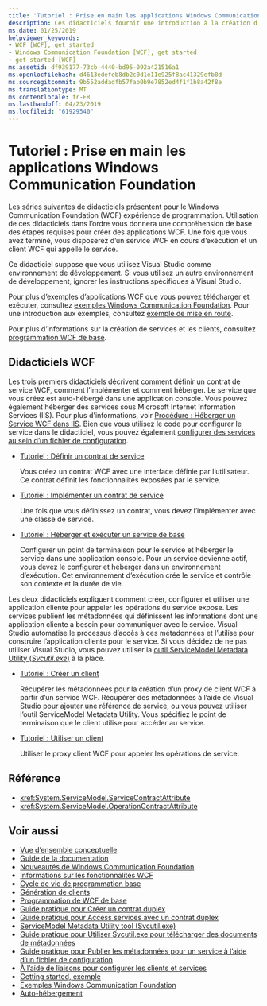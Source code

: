 ```yaml
---
title: 'Tutoriel : Prise en main les applications Windows Communication Foundation'
description: Ces didacticiels fournit une introduction à la création d’applications WCF.
ms.date: 01/25/2019
helpviewer_keywords:
- WCF [WCF], get started
- Windows Communication Foundation [WCF], get started
- get started [WCF]
ms.assetid: df939177-73cb-4440-bd95-092a421516a1
ms.openlocfilehash: d4613edefeb8db2c0d1e11e925f8ac41329efb0d
ms.sourcegitcommit: 9b552addadfb57fab0b9e7852ed4f1f1b8a42f8e
ms.translationtype: MT
ms.contentlocale: fr-FR
ms.lasthandoff: 04/23/2019
ms.locfileid: "61929540"
---
```

# <a name="tutorial-get-started-with-windows-communication-foundation-applications"></a>Tutoriel : Prise en main les applications Windows Communication Foundation
Les séries suivantes de didacticiels présentent pour le Windows Communication Foundation (WCF) expérience de programmation. Utilisation de ces didacticiels dans l’ordre vous donnera une compréhension de base des étapes requises pour créer des applications WCF. Une fois que vous avez terminé, vous disposerez d’un service WCF en cours d’exécution et un client WCF qui appelle le service. 

Ce didacticiel suppose que vous utilisez Visual Studio comme environnement de développement. Si vous utilisez un autre environnement de développement, ignorer les instructions spécifiques à Visual Studio. 

Pour plus d’exemples d’applications WCF que vous pouvez télécharger et exécuter, consultez [exemples Windows Communication Foundation](samples/index.md). Pour une introduction aux exemples, consultez [exemple de mise en route](samples/getting-started-sample.md).

Pour plus d’informations sur la création de services et les clients, consultez [programmation WCF de base](basic-wcf-programming.md).

## <a name="wcf-tutorials"></a>Didacticiels WCF

Les trois premiers didacticiels décrivent comment définir un contrat de service WCF, comment l’implémenter et comment héberger. Le service que vous créez est auto-hébergé dans une application console. Vous pouvez également héberger des services sous Microsoft Internet Information Services (IIS). Pour plus d'informations, voir [Procédure : Héberger un Service WCF dans IIS](feature-details/how-to-host-a-wcf-service-in-iis.md). Bien que vous utilisez le code pour configurer le service dans le didacticiel, vous pouvez également [configurer des services au sein d’un fichier de configuration](configuring-services-using-configuration-files.md). 

- [Tutoriel : Définir un contrat de service](how-to-define-a-wcf-service-contract.md)

    Vous créez un contrat WCF avec une interface définie par l’utilisateur. Ce contrat définit les fonctionnalités exposées par le service.

- [Tutoriel : Implémenter un contrat de service](how-to-implement-a-wcf-contract.md)

    Une fois que vous définissez un contrat, vous devez l’implémenter avec une classe de service.

- [Tutoriel : Héberger et exécuter un service de base](how-to-host-and-run-a-basic-wcf-service.md)

    Configurer un point de terminaison pour le service et héberger le service dans une application console. Pour un service devienne actif, vous devez le configurer et héberger dans un environnement d’exécution. Cet environnement d’exécution crée le service et contrôle son contexte et la durée de vie.

Les deux didacticiels expliquent comment créer, configurer et utiliser une application cliente pour appeler les opérations du service expose. Les services publient les métadonnées qui définissent les informations dont une application cliente a besoin pour communiquer avec le service. Visual Studio automatise le processus d’accès à ces métadonnées et l’utilise pour construire l’application cliente pour le service. Si vous décidez de ne pas utiliser Visual Studio, vous pouvez utiliser la [outil ServiceModel Metadata Utility (*Svcutil.exe*)](servicemodel-metadata-utility-tool-svcutil-exe.md) à la place.

- [Tutoriel : Créer un client](how-to-create-a-wcf-client.md)

    Récupérer les métadonnées pour la création d’un proxy de client WCF à partir d’un service WCF. Récupérer des métadonnées à l’aide de Visual Studio pour ajouter une référence de service, ou vous pouvez utiliser l’outil ServiceModel Metadata Utility. Vous spécifiez le point de terminaison que le client utilise pour accéder au service.

- [Tutoriel : Utiliser un client](how-to-use-a-wcf-client.md)

    Utiliser le proxy client WCF pour appeler les opérations de service.

## <a name="reference"></a>Référence

- <xref:System.ServiceModel.ServiceContractAttribute>
- <xref:System.ServiceModel.OperationContractAttribute>

## <a name="see-also"></a>Voir aussi

- [Vue d’ensemble conceptuelle](conceptual-overview.md)
- [Guide de la documentation](guide-to-the-documentation.md)
- [Nouveautés de Windows Communication Foundation](whats-wcf.md)
- [Informations sur les fonctionnalités WCF](feature-details/index.md)
- [Cycle de vie de programmation base](basic-programming-lifecycle.md)
- [Génération de clients](building-clients.md)
- [Programmation de WCF de base](basic-wcf-programming.md)
- [Guide pratique pour Créer un contrat duplex](feature-details/how-to-create-a-duplex-contract.md)
- [Guide pratique pour Access services avec un contrat duplex](feature-details/how-to-access-services-with-a-duplex-contract.md)
- [ServiceModel Metadata Utility tool (Svcutil.exe)](servicemodel-metadata-utility-tool-svcutil-exe.md)
- [Guide pratique pour Utiliser Svcutil.exe pour télécharger des documents de métadonnées](feature-details/how-to-use-svcutil-exe-to-download-metadata-documents.md)
- [Guide pratique pour Publier les métadonnées pour un service à l’aide d’un fichier de configuration](feature-details/how-to-publish-metadata-for-a-service-using-a-configuration-file.md)
- [À l’aide de liaisons pour configurer les clients et services](using-bindings-to-configure-services-and-clients.md)
- [Getting started, exemple](samples/getting-started-sample.md)
- [Exemples Windows Communication Foundation](samples/index.md)
- [Auto-hébergement](samples/self-host.md)
